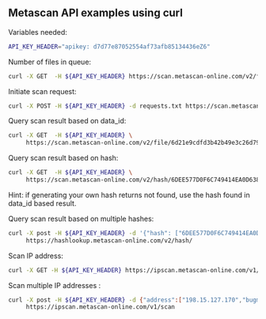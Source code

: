 Metascan API examples using curl
--------------------------------

Variables needed:
``` bash
API_KEY_HEADER="apikey: d7d77e87052554af73afb85134436eZ6"
```

Number of files in queue:
``` bash
curl -X GET  -H ${API_KEY_HEADER} https://scan.metascan-online.com/v2/file/inqueue
```
Initiate scan request:
``` bash
curl -X POST -H ${API_KEY_HEADER} -d requests.txt https://scan.metascan-online.com/v2/file
```
Query scan result based on data_id:
``` bash
curl -X GET  -H ${API_KEY_HEADER} \
     https://scan.metascan-online.com/v2/file/6d21e9cdfd3b42b49e3c26d79d1e26c2
```
Query scan result based on hash:
``` bash
curl -X GET  -H ${API_KEY_HEADER} \
     https://scan.metascan-online.com/v2/hash/6DEE577D0F6C749414EA0D638507E5EA
```
Hint: if generating your own hash returns not found, use the hash found in data_id based result.

Query scan result based on multiple hashes:
``` bash
curl -X post -H ${API_KEY_HEADER} -d '{"hash": ["6DEE577D0F6C749414EA0D638507E5EA"]}' \
     https://hashlookup.metascan-online.com/v2/hash/
```
Scan IP address:
``` bash
curl -X GET -H ${API_KEY_HEADER} https://ipscan.metascan-online.com/v1/scan/177.140.22.150
```
Scan multiple IP addresses :
``` bash
curl -X post -H ${API_KEY_HEADER} -d {"address":["198.15.127.170","bugment.net"]} \
     https://ipscan.metascan-online.com/v1/scan
```
